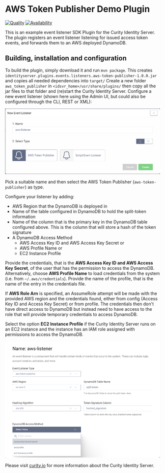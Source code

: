 # AWS Token Publisher Demo Plugin

[![Quality](https://img.shields.io/badge/quality-test-yellow)](https://curity.io/resources/code-examples/status/)
[![Availability](https://img.shields.io/badge/availability-source-blue)](https://curity.io/resources/code-examples/status/)

This is an example event listener SDK Plugin for the Curity Identity Server. The plugin registers an event listener
listening for issued access token events, and forwards them to an AWS deployed DynamoDB.

## Building, installation and configuration

To build the plugin, simply download it and run `mvn package`. This creates `identityserver.plugins.events.listeners.aws-token-publisher-1.0.0.jar` and copies all needed dependencies into `target/`
Create a new folder `aws_token_publisher` in `<idsvr_home>/usr/share/plugins/` then copy all the jar files to that folder
and (re)start the Curity Identity Server. Configure a new event listener (shown here using the Admin UI, but could also be configured through the CLI, REST or XML):

![Add new listener](docs/new-listener.png)

Pick a suitable name and then select the AWS Token Publisher (`aws-token-publisher`) as type.

Configure your listener by adding:

- AWS Region that the DynamoDB is deployed in 
- Name of the table configured in DynamoDB to hold the split-token information
- Name of the column that is the primary key in the DynamoDB table configured above. This is the column that will store a hash of the token signature
- A DynamoDB Access Method
  - AWS Access Key ID and AWS Access Key Secret or
  - AWS Profile Name or 
  - EC2 Instance Profile

Provide the credentials, that is the **AWS Access Key ID and AWS Access Key Secret**, of the user that has the permission to access the DynamoDB.
Alternatively, choose **AWS Profile Name** to load credentials from the system (i.e. from `~/.aws/credentials`). Provide the name of the profile, that is the name of the entry in the credentials file.

If **AWS Role Arn** is specified, an AssumeRole attempt will be made with the provided AWS region and the credentials found, either from config (Access Key ID and Access Key Secret) or from profile. The credentials then don't have direct access to DynamoDB but instead need to have access to the role that will provide temporary credentials to access DynamoDB.

Select the option **EC2 Instance Profile** if the Curity Identity Server runs on an EC2 instance and the instance has an IAM role assigned with permissions to access the DynamoDB.

![Configure the listener](docs/configure-listener.png)

Please visit [curity.io](https://curity.io/) for more information about the Curity Identity Server.
